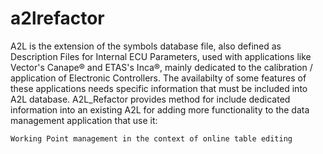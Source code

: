 # a2lrefactor



A2L is the extension of the symbols database file, also defined as Description Files for Internal ECU Parameters, used with applications like Vector's Canape® and ETAS's Inca®, mainly dedicated to the calibration / application of Electronic Controllers. The availabilty of some features of these applications needs specific information that must be included into A2L database. A2L_Refactor provides method for include dedicated information into an existing A2L for adding more functionality to the data management application that use it:

    Working Point management in the context of online table editing

